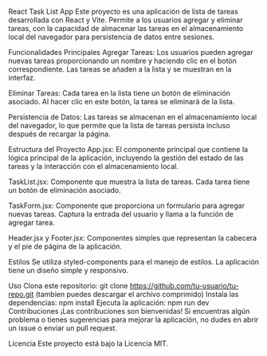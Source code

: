 React Task List App
Este proyecto es una aplicación de lista de tareas desarrollada con React y Vite. Permite a los usuarios agregar y eliminar tareas, con la capacidad de almacenar las tareas en el almacenamiento local del navegador para persistencia de datos entre sesiones.

Funcionalidades Principales
Agregar Tareas: Los usuarios pueden agregar nuevas tareas proporcionando un nombre y haciendo clic en el botón correspondiente. Las tareas se añaden a la lista y se muestran en la interfaz.

Eliminar Tareas: Cada tarea en la lista tiene un botón de eliminación asociado. Al hacer clic en este botón, la tarea se eliminará de la lista.

Persistencia de Datos: Las tareas se almacenan en el almacenamiento local del navegador, lo que permite que la lista de tareas persista incluso después de recargar la página.

Estructura del Proyecto
App.jsx: El componente principal que contiene la lógica principal de la aplicación, incluyendo la gestión del estado de las tareas y la interacción con el almacenamiento local.

TaskList.jsx: Componente que muestra la lista de tareas. Cada tarea tiene un botón de eliminación asociado.

TaskForm.jsx: Componente que proporciona un formulario para agregar nuevas tareas. Captura la entrada del usuario y llama a la función de agregar tarea.

Header.jsx y Footer.jsx: Componentes simples que representan la cabecera y el pie de página de la aplicación.

Estilos
Se utiliza styled-components para el manejo de estilos. La aplicación tiene un diseño simple y responsivo.

Uso
Clona este repositorio: git clone https://github.com/tu-usuario/tu-repo.git (tambien puedes descargar el archivo comprimido)
Instala las dependencias: npm install
Ejecuta la aplicación: npm run dev
Contribuciones
¡Las contribuciones son bienvenidas! Si encuentras algún problema o tienes sugerencias para mejorar la aplicación, no dudes en abrir un issue o enviar un pull request.

Licencia
Este proyecto está bajo la Licencia MIT.


